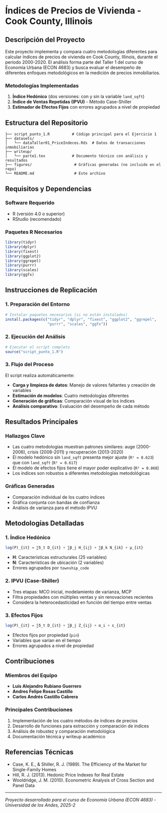 # Índices de Precios de Vivienda - Cook County, Illinois

## Descripción del Proyecto

Este proyecto implementa y compara cuatro metodologías diferentes para calcular índices de precios de vivienda en Cook County, Illinois, durante el período 2000-2020. El análisis forma parte del Taller 1 del curso de Economía Urbana (ECON 4683) y busca evaluar el desempeño de diferentes enfoques metodológicos en la medición de precios inmobiliarios.

### Metodologías Implementadas

1. **Índice Hedónico** (dos versiones: con y sin la variable `land_sqft`)
2. **Índice de Ventas Repetidas (IPVU)** - Método Case-Shiller
3. **Estimador de Efectos Fijos** con errores agrupados a nivel de propiedad

## Estructura del Repositorio

```
├── script_punto_1.R          # Código principal para el Ejercicio 1
├── datasets/
│   └── dataTaller01_PriceIndeces.Rds  # Datos de transacciones inmobiliarias
├── writeup/
│   └── parte1.tex            # Documento técnico con análisis y resultados
├── figures/                   # Gráficas generadas (no incluido en el repo)
└── README.md                  # Este archivo
```

## Requisitos y Dependencias

### Software Requerido
- R (versión 4.0 o superior)
- RStudio (recomendado)

### Paquetes R Necesarios
```r
library(tidyr)
library(dplyr)
library(fixest)
library(ggplot2)
library(ggrepel)
library(purrr)
library(scales)
library(ggfx)
```

## Instrucciones de Replicación

### 1. Preparación del Entorno
```r
# Instalar paquetes necesarios (si no están instalados)
install.packages(c("tidyr", "dplyr", "fixest", "ggplot2", "ggrepel", 
                   "purrr", "scales", "ggfx"))
```

### 2. Ejecución del Análisis
```r
# Ejecutar el script completo
source("script_punto_1.R")
```

### 3. Flujo del Proceso
El script realiza automáticamente:
- **Carga y limpieza de datos**: Manejo de valores faltantes y creación de variables
- **Estimación de modelos**: Cuatro metodologías diferentes
- **Generación de gráficas**: Comparación visual de los índices
- **Análisis comparativo**: Evaluación del desempeño de cada método

## Resultados Principales

### Hallazgos Clave
- Las cuatro metodologías muestran patrones similares: auge (2000-2006), crisis (2008-2011) y recuperación (2013-2020)
- El modelo hedónico sin `land_sqft` presenta mejor ajuste (`R² = 0.623`) que con `land_sqft` (`R² = 0.617`)
- El modelo de efectos fijos tiene el mayor poder explicativo (`R² = 0.868`)
- Los índices son robustos a diferentes metodologías metodológicas

### Gráficas Generadas
- Comparación individual de los cuatro índices
- Gráfica conjunta con bandas de confianza
- Análisis de varianza para el método IPVU

## Metodologías Detalladas

### 1. Índice Hedónico
```r
log(P)_{it} = ∑δ_t D_{it} + ∑β_j H_{ij} + ∑β_k N_{ik} + μ_{it}
```
- **H**: Características estructurales (25 variables)
- **N**: Características de ubicación (2 variables)
- Errores agrupados por `township_code`

### 2. IPVU (Case-Shiller)
- Tres etapas: MCO inicial, modelamiento de varianza, MCP
- Filtra propiedades con múltiples ventas y sin renovaciones recientes
- Considera la heterocedasticidad en función del tiempo entre ventas

### 3. Efectos Fijos
```r
log(P)_{it} = ∑δ_t D_{it} + ∑β_j Z_{ij} + α_i + ε_{it}
```
- Efectos fijos por propiedad (`pin`)
- Variables que varían en el tiempo
- Errores agrupados a nivel de propiedad

## Contribuciones

### Miembros del Equipo
- **Luis Alejandro Rubiano Guerrero** 
- **Andres Felipe Rosas Castillo** 
- **Carlos Andrés Castillo Cabrera** 

### Principales Contribuciones
1. Implementación de los cuatro métodos de índices de precios
2. Desarrollo de funciones para extracción y comparación de índices
3. Análisis de robustez y comparación metodológica
4. Documentación técnica y writeup académico

## Referencias Técnicas

- Case, K. E., & Shiller, R. J. (1989). The Efficiency of the Market for Single-Family Homes
- Hill, R. J. (2013). Hedonic Price Indexes for Real Estate
- Wooldridge, J. M. (2010). Econometric Analysis of Cross Section and Panel Data

---
*Proyecto desarrollado para el curso de Economía Urbana (ECON 4683) - Universidad de los Andes, 2025-2*
